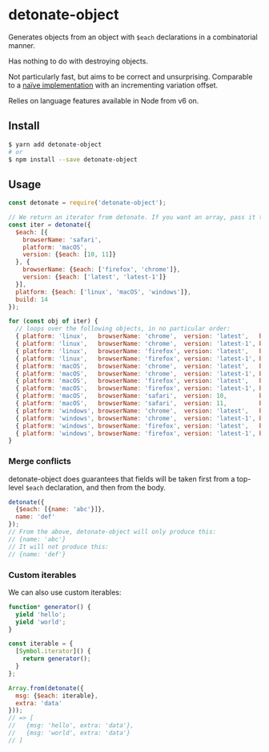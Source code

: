 detonate-object
===============

Generates objects from an object with `$each` declarations in a combinatorial manner.

Has nothing to do with destroying objects.

Not particularly fast, but aims to be correct and unsurprising. Comparable to a
[naïve implementation][naive] with an incrementing variation offset.

Relies on language features available in Node from v6 on.

Install
-------

```sh
$ yarn add detonate-object
# or
$ npm install --save detonate-object
```

Usage
-----

```js
const detonate = require('detonate-object');

// We return an iterator from detonate. If you want an array, pass it to `Array.from`.
const iter = detonate({
  $each: [{
    browserName: 'safari',
    platform: 'macOS',
    version: {$each: [10, 11]}
  }, {
    browserName: {$each: ['firefox', 'chrome']},
    version: {$each: ['latest', 'latest-1']}
  }],
  platform: {$each: ['linux', 'macOS', 'windows']},
  build: 14
});

for (const obj of iter) {
  // loops over the following objects, in no particular order:
  { platform: 'linux',   browserName: 'chrome',  version: 'latest',   build: 14}
  { platform: 'linux',   browserName: 'chrome',  version: 'latest-1', build: 14}
  { platform: 'linux',   browserName: 'firefox', version: 'latest',   build: 14}
  { platform: 'linux',   browserName: 'firefox', version: 'latest-1', build: 14}
  { platform: 'macOS',   browserName: 'chrome',  version: 'latest',   build: 14}
  { platform: 'macOS',   browserName: 'chrome',  version: 'latest-1', build: 14}
  { platform: 'macOS',   browserName: 'firefox', version: 'latest',   build: 14}
  { platform: 'macOS',   browserName: 'firefox', version: 'latest-1', build: 14}
  { platform: 'macOS',   browserName: 'safari',  version: 10,         build: 14}
  { platform: 'macOS',   browserName: 'safari',  version: 11,         build: 14}
  { platform: 'windows', browserName: 'chrome',  version: 'latest',   build: 14}
  { platform: 'windows', browserName: 'chrome',  version: 'latest-1', build: 14}
  { platform: 'windows', browserName: 'firefox', version: 'latest',   build: 14}
  { platform: 'windows', browserName: 'firefox', version: 'latest-1', build: 14}
}
```

### Merge conflicts

detonate-object does guarantees that fields will be taken first from a top-level `$each` declaration, and then from the body.

```js
detonate({
  {$each: [{name: 'abc'}]},
  name: 'def'
});
// From the above, detonate-object will only produce this:
// {name: 'abc'}
// It will not produce this:
// {name: 'def'}
```

### Custom iterables

We can also use custom iterables:

```js
function* generator() {
  yield 'hello';
  yield 'world';
}

const iterable = {
  [Symbol.iterator]() {
    return generator();
  }
};

Array.from(detonate({
  msg: {$each: iterable},
  extra: 'data'
}));
// => [
//   {msg: 'hello', extra: 'data'},
//   {msg: 'world', extra: 'data'}
// ]
```

[naive]: https://github.com/mixmaxhq/detonate-object/blob/benchmarks/naive.js
